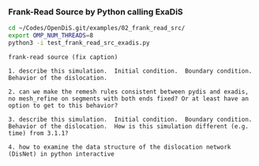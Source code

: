 
### Frank-Read Source by Python calling ExaDiS

```bash
cd ~/Codes/OpenDiS.git/examples/02_frank_read_src/
export OMP_NUM_THREADS=8
python3 -i test_frank_read_src_exadis.py
```

 
```{figure} frank_read_ex.png
frank-read source (fix caption)
```

 

```{important}
1. describe this simulation.  Initial condition.  Boundary condition.  Behavior of the dislocation.

2. can we make the remesh rules consistent between pydis and exadis, no mesh_refine on segments with both ends fixed? Or at least have an option to get to this behavior?

3. describe this simulation.  Initial condition.  Boundary condition.  Behavior of the dislocation.  How is this simulation different (e.g. time) from 3.1.1?

4. how to examine the data structure of the dislocation network (DisNet) in python interactive


```
